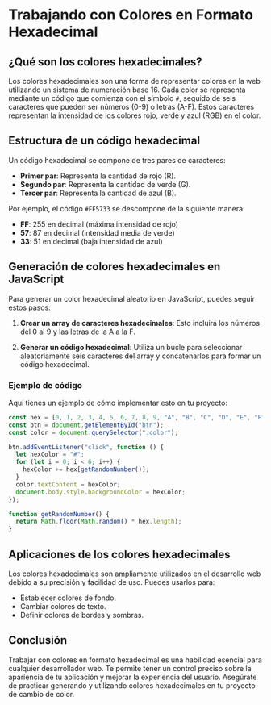 # Trabajando con Colores en Formato Hexadecimal

## ¿Qué son los colores hexadecimales?

Los colores hexadecimales son una forma de representar colores en la web utilizando un sistema de numeración base 16. Cada color se representa mediante un código que comienza con el símbolo `#`, seguido de seis caracteres que pueden ser números (0-9) o letras (A-F). Estos caracteres representan la intensidad de los colores rojo, verde y azul (RGB) en el color.

## Estructura de un código hexadecimal

Un código hexadecimal se compone de tres pares de caracteres:

- **Primer par**: Representa la cantidad de rojo (R).
- **Segundo par**: Representa la cantidad de verde (G).
- **Tercer par**: Representa la cantidad de azul (B).

Por ejemplo, el código `#FF5733` se descompone de la siguiente manera:

- **FF**: 255 en decimal (máxima intensidad de rojo)
- **57**: 87 en decimal (intensidad media de verde)
- **33**: 51 en decimal (baja intensidad de azul)

## Generación de colores hexadecimales en JavaScript

Para generar un color hexadecimal aleatorio en JavaScript, puedes seguir estos pasos:

1. **Crear un array de caracteres hexadecimales**: Esto incluirá los números del 0 al 9 y las letras de la A a la F.

2. **Generar un código hexadecimal**: Utiliza un bucle para seleccionar aleatoriamente seis caracteres del array y concatenarlos para formar un código hexadecimal.

### Ejemplo de código

Aquí tienes un ejemplo de cómo implementar esto en tu proyecto:

```javascript
const hex = [0, 1, 2, 3, 4, 5, 6, 7, 8, 9, "A", "B", "C", "D", "E", "F"];
const btn = document.getElementById("btn");
const color = document.querySelector(".color");

btn.addEventListener("click", function () {
  let hexColor = "#";
  for (let i = 0; i < 6; i++) {
    hexColor += hex[getRandomNumber()];
  }
  color.textContent = hexColor;
  document.body.style.backgroundColor = hexColor;
});

function getRandomNumber() {
  return Math.floor(Math.random() * hex.length);
}
```

## Aplicaciones de los colores hexadecimales

Los colores hexadecimales son ampliamente utilizados en el desarrollo web debido a su precisión y facilidad de uso. Puedes usarlos para:

- Establecer colores de fondo.
- Cambiar colores de texto.
- Definir colores de bordes y sombras.

## Conclusión

Trabajar con colores en formato hexadecimal es una habilidad esencial para cualquier desarrollador web. Te permite tener un control preciso sobre la apariencia de tu aplicación y mejorar la experiencia del usuario. Asegúrate de practicar generando y utilizando colores hexadecimales en tu proyecto de cambio de color.